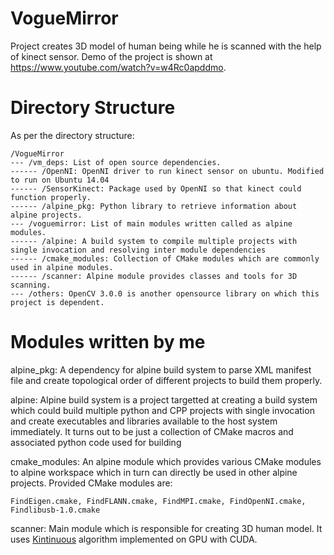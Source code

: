 # VogueMirror
Project creates 3D model of human being while he is scanned with the help of kinect sensor.
Demo of the project is shown at https://www.youtube.com/watch?v=w4Rc0apddmo.

# Directory Structure
As per the directory structure:

```
/VogueMirror
--- /vm_deps: List of open source dependencies.
------ /OpenNI: OpenNI driver to run kinect sensor on ubuntu. Modified to run on Ubuntu 14.04
------ /SensorKinect: Package used by OpenNI so that kinect could function properly.
------ /alpine_pkg: Python library to retrieve information about alpine projects.
--- /voguemirror: List of main modules written called as alpine modules.
------ /alpine: A build system to compile multiple projects with single invocation and resolving inter module dependencies
------ /cmake_modules: Collection of CMake modules which are commonly used in alpine modules.
------ /scanner: Alpine module provides classes and tools for 3D scanning.
--- /others: OpenCV 3.0.0 is another opensource library on which this project is dependent.
```

# Modules written by me
alpine_pkg: A dependency for alpine build system to parse XML manifest file and create topological order of different projects to build them properly.

alpine: Alpine build system is a project targetted at creating a build system which could build multiple python and CPP projects with single invocation and create executables and libraries available to the host system immediately. It turns out to be just a collection of CMake macros and associated python code used for building

cmake_modules: An alpine module which provides various CMake modules to alpine workspace which in turn can directly be used in other alpine projects. Provided CMake modules are:

```
FindEigen.cmake, FindFLANN.cmake, FindMPI.cmake, FindOpenNI.cmake, Findlibusb-1.0.cmake
```

scanner: Main module which is responsible for creating 3D human model. It uses [Kintinuous](http://www.cs.nuim.ie/research/vision/data/rgbd2012/) algorithm implemented on GPU with CUDA.
